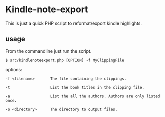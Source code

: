 # Kindle-note-export

This is just a quick PHP script to reformat/export kindle highlights.

## usage

From the commandline just run the script.

```
$ src/kindlenoteexport.php [OPTION] -f MyClippingFile
```

options: 
```
-f <filename>       The file containing the clippings.

-t                  List the book titles in the clipping file.

-a                  List the all the authors. Authors are only listed once.

-o <directory>      The directory to output files.
```